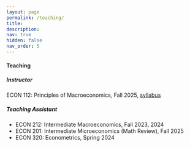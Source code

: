 ```yaml
---
layout: page
permalink: /teaching/
title: 
description: 
nav: true
hidden: false
nav_order: 5
---
```

#### Teaching
##### Instructor
ECON 112: Principles of Macroeconomics, Fall 2025, [syllabus](https://github.com/michellejtao/econ112/blob/main/ECON112_Syllabus.pdf) 

##### Teaching Assistant 
* ECON 212: Intermediate Macroeconomics, Fall 2023, 2024
* ECON 201: Intermediate Microeconomics (Math Review), Fall 2025
* ECON 320: Econometrics, Spring 2024 
